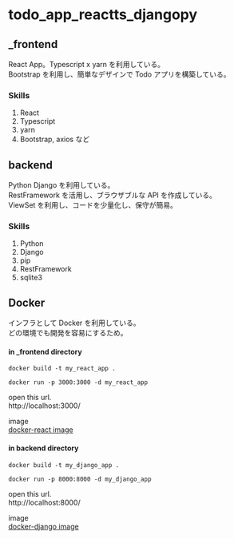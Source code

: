 # todo_app_reactts_djangopy

## \_frontend

React App。Typescript x yarn を利用している。<br>
Bootstrap を利用し、簡単なデザインで Todo アプリを構築している。

### Skills

1. React
2. Typescript
3. yarn
4. Bootstrap, axios など

## backend

Python Django を利用している。<br>
RestFramework を活用し、ブラウザブルな API を作成している。<br>
ViewSet を利用し、コードを少量化し、保守が簡易。

### Skills

1. Python
2. Django
3. pip
4. RestFramework
5. sqlite3

## Docker

インフラとして Docker を利用している。<br>
どの環境でも開発を容易にするため。

#### in \_frontend directory

```docker command
docker build -t my_react_app .

docker run -p 3000:3000 -d my_react_app
```

open this url.<br>
http://localhost:3000/

image<br>
[docker-react image](./assets/docker-react.png)

#### in backend directory

```docker command
docker build -t my_django_app .

docker run -p 8000:8000 -d my_django_app
```

open this url.<br>
http://localhost:8000/

image<br>
[docker-django image](./assets/docker-django.png)
